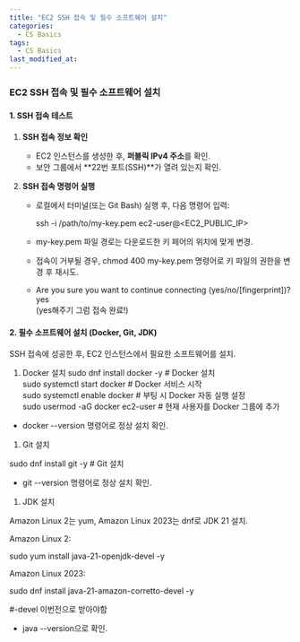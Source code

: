 ```yaml
---
title: "EC2 SSH 접속 및 필수 소프트웨어 설치"
categories:
  - CS Basics
tags:
  - CS Basics
last_modified_at: 
---
```


### EC2 SSH 접속 및 필수 소프트웨어 설치

#### 1. SSH 접속 테스트

1) **SSH 접속 정보 확인**
   - EC2 인스턴스를 생성한 후, **퍼블릭 IPv4 주소**를 확인.
   - 보안 그룹에서 **22번 포트(SSH)**가 열려 있는지 확인.
   
2) **SSH 접속 명령어 실행**
   - 로컬에서 터미널(또는 Git Bash) 실행 후, 다음 명령어 입력:
     
     ssh -i /path/to/my-key.pem ec2-user@<EC2_PUBLIC_IP>
    
   - my-key.pem 파일 경로는 다운로드한 키 페어의 위치에 맞게 변경.
   - 접속이 거부될 경우, chmod 400 my-key.pem 명령어로 키 파일의 권한을 변경 후 재시도.
   - Are you sure you want to continue connecting (yes/no/[fingerprint])? yes  
(yes해주기 그럼 접속 완료!)


#### 2. 필수 소프트웨어 설치 (Docker, Git, JDK)

SSH 접속에 성공한 후, EC2 인스턴스에서 필요한 소프트웨어를 설치.

1) Docker 설치
sudo dnf install docker -y  # Docker 설치  
sudo systemctl start docker # Docker 서비스 시작  
sudo systemctl enable docker  # 부팅 시 Docker 자동 실행 설정  
sudo usermod -aG docker ec2-user # 현재 사용자를 Docker 그룹에 추가  

- docker --version 명령어로 정상 설치 확인.

1) Git 설치

sudo dnf install git -y # Git 설치  

- git --version 명령어로 정상 설치 확인.

1) JDK 설치

Amazon Linux 2는 yum, Amazon Linux 2023는 dnf로 JDK 21 설치.  

Amazon Linux 2: 
   
   sudo yum install java-21-openjdk-devel -y 

Amazon Linux 2023:  
   
   sudo dnf install java-21-amazon-corretto-devel -y  
   
   #-devel 이번전으로 받아야함 

- java --version으로 확인.


